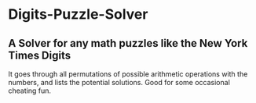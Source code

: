 # Digits-Puzzle-Solver
## A Solver for any math puzzles like the New York Times Digits

It goes through all permutations of possible arithmetic operations with the numbers, and lists the potential solutions. Good for some occasional cheating fun.